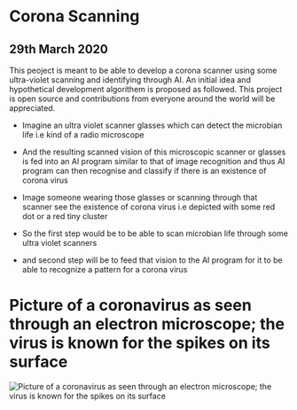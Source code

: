 # Corona Scanning

## 29th March 2020
This peoject is meant to be able to develop a corona scanner using some ultra-violet scanning and identifying through AI. An initial idea and hypothetical development algorithem is proposed as followed. This project is open source and contributions from everyone around the world will be appreciated.

- Imagine an ultra violet scanner glasses which can detect the microbian life i.e kind of a radio microscope
- And the resulting scanned vision of this microscopic scanner or glasses is fed into an AI program similar to that of image recognition and thus AI program can then recognise and classify if there is an existence of corona virus
- Image someone wearing those glasses or scanning through that scanner see the existence of corona virus i.e depicted with some red dot or a red tiny cluster

- So the first step would be to be able to scan microbian life through some ultra violet scanners
- and second step will be to feed that vision to the AI program for it to be able to recognize a pattern for a corona virus

# Picture of a coronavirus as seen through an electron microscope; the virus is known for the spikes on its surface
![Picture of a coronavirus as seen through an electron microscope; the virus is known for the spikes on its surface](https://www.researchgate.net/profile/Nirav_Soni4/publication/305702984/figure/fig1/AS:389040059764736@1469765786606/Picture-of-a-coronavirus-as-seen-through-an-electron-microscope-the-virus-is-known-for.png)
